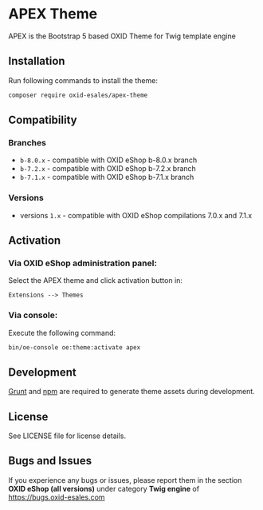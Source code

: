 # APEX Theme
APEX is the Bootstrap 5 based OXID Theme for Twig template engine

## Installation

Run following commands to install the theme:

```bash
composer require oxid-esales/apex-theme
```

## Compatibility

### Branches
* `b-8.0.x` - compatible with OXID eShop b-8.0.x branch
* `b-7.2.x` - compatible with OXID eShop b-7.2.x branch
* `b-7.1.x` - compatible with OXID eShop b-7.1.x branch

### Versions
* versions `1.x` - compatible with OXID eShop compilations 7.0.x and 7.1.x

## Activation

### Via OXID eShop administration panel:
Select the APEX theme and click activation button in:

`Extensions --> Themes`

### Via console:

Execute the following command:
```bash
bin/oe-console oe:theme:activate apex
```


## Development

[Grunt](https://gruntjs.com) and [npm](https://nodejs.org) are required to generate theme assets during development.

## License

See LICENSE file for license details.

## Bugs and Issues

If you experience any bugs or issues, please report them in the section **OXID eShop (all versions)** under category **Twig engine** of https://bugs.oxid-esales.com
